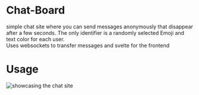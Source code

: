 # Chat-Board

simple chat site where you can send messages anonymously that disappear after a few seconds. The only identifier is a randomly selected Emoji and text color for each user. \
Uses websockets to transfer messages and svelte for the frontend

# Usage

![showcasing the chat site](https://cdn.discordapp.com/attachments/865103544520146945/888937340947554324/oreo.gif)
